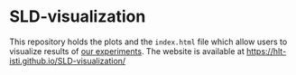 # SLD-visualization  
This repository holds the plots and the `index.html` file which allow users to visualize results of [our experiments](https://github.com/HLT-ISTI/SLD-reassessment). The website is available at https://hlt-isti.github.io/SLD-visualization/

